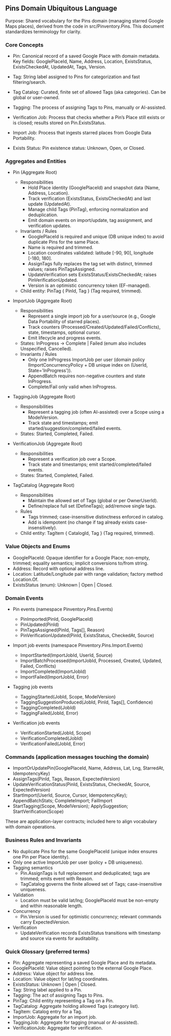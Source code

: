 ﻿## Pins Domain Ubiquitous Language

Purpose: Shared vocabulary for the Pins domain (managing starred Google Maps places), derived from the code in src/Pinventory.Pins. This document standardizes terminology for clarity.



### Core Concepts
- Pin: Canonical record of a saved Google Place with domain metadata. Key fields: GooglePlaceId, Name, Address, Location, ExistsStatus, ExistsCheckedAt, UpdatedAt, Tags, Version.
- Tag: String label assigned to Pins for categorization and fast filtering/search.
- Tag Catalog: Curated, finite set of allowed Tags (aka categories). Can be global or user-owned.
- Tagging: The process of assigning Tags to Pins, manually or AI-assisted.

- Verification Job: Process that checks whether a Pin’s Place still exists or is closed; results stored on Pin.ExistsStatus.
- Import Job: Process that ingests starred places from Google Data Portability.
- Exists Status: Pin existence status: Unknown, Open, or Closed.


### Aggregates and Entities
- Pin (Aggregate Root)
  - Responsibilities
    - Hold Place identity (GooglePlaceId) and snapshot data (Name, Address, Location).
    - Track verification (ExistsStatus, ExistsCheckedAt) and last update (UpdatedAt).
    - Manage child Tags (PinTag), enforcing normalization and deduplication.
    - Emit domain events on import/update, tag assignment, and verification updates.
  - Invariants / Rules
    - GooglePlaceId is required and unique (DB unique index) to avoid duplicate Pins for the same Place.
    - Name is required and trimmed.
    - Location coordinates validated: latitude [-90, 90], longitude [-180, 180].
    - AssignTags fully replaces the tag set with distinct, trimmed values; raises PinTagsAssigned.
    - UpdateVerification sets ExistsStatus/ExistsCheckedAt; raises PinVerificationUpdated.
    - Version is an optimistic concurrency token (EF-managed).
  - Child entity: PinTag { PinId, Tag } (Tag required, trimmed).

- ImportJob (Aggregate Root)
  - Responsibilities
    - Represent a single import job for a user/source (e.g., Google Data Portability of starred places).
    - Track counters (Processed/Created/Updated/Failed/Conflicts), state, timestamps, optional cursor.
    - Emit lifecycle and progress events.
  - States: InProgress → Complete | Failed (enum also includes Unspecified, Cancelled).
  - Invariants / Rules
    - Only one InProgress ImportJob per user (domain policy IImportConcurrencyPolicy + DB unique index on (UserId, State='InProgress')).
    - AppendBatch requires non-negative counters and state InProgress.
    - Complete/Fail only valid when InProgress.

- TaggingJob (Aggregate Root)
  - Responsibilities
    - Represent a tagging job (often AI-assisted) over a Scope using a ModelVersion.
    - Track state and timestamps; emit started/suggestion/completed/failed events.
  - States: Started, Completed, Failed.

- VerificationJob (Aggregate Root)
  - Responsibilities
    - Represent a verification job over a Scope.
    - Track state and timestamps; emit started/completed/failed events.
  - States: Started, Completed, Failed.

- TagCatalog (Aggregate Root)
  - Responsibilities
    - Maintain the allowed set of Tags (global or per OwnerUserId).
    - Define/replace full set (DefineTags); add/remove single tags.
  - Rules
    - Tags trimmed; case-insensitive distinctness enforced in catalog.
    - Add is idempotent (no change if tag already exists case-insensitively).
  - Child entity: TagItem { CatalogId, Tag } (Tag required, trimmed).

### Value Objects and Enums
- GooglePlaceId: Opaque identifier for a Google Place; non-empty, trimmed; equality semantics; implicit conversions to/from string.
- Address: Record with optional address line.
- Location: Latitude/Longitude pair with range validation; factory method Location.Of.
- ExistsStatus (enum): Unknown | Open | Closed.

### Domain Events
- Pin events (namespace Pinventory.Pins.Events)
  - PinImported(PinId, GooglePlaceId)
  - PinUpdated(PinId)
  - PinTagsAssigned(PinId, Tags[], Reason)
  - PinVerificationUpdated(PinId, ExistsStatus, CheckedAt, Source)

- Import job events (namespace Pinventory.Pins.Import.Events)
  - ImportStarted(ImportJobId, UserId, Source)
  - ImportBatchProcessed(ImportJobId, Processed, Created, Updated, Failed, Conflicts)
  - ImportCompleted(ImportJobId)
  - ImportFailed(ImportJobId, Error)

- Tagging job events
  - TaggingStarted(JobId, Scope, ModelVersion)
  - TaggingSuggestionProduced(JobId, PinId, Tags[], Confidence)
  - TaggingCompleted(JobId)
  - TaggingFailed(JobId, Error)

- Verification job events
  - VerificationStarted(JobId, Scope)
  - VerificationCompleted(JobId)
  - VerificationFailed(JobId, Error)

### Commands (application messages touching the domain)
- ImportOrUpdatePin(GooglePlaceId, Name, Address, Lat, Lng, StarredAt, IdempotencyKey)
- AssignTags(PinId, Tags, Reason, ExpectedVersion)
- UpdateVerificationStatus(PinId, ExistsStatus, CheckedAt, Source, ExpectedVersion)
- StartImport(UserId, Source, Cursor, IdempotencyKey); AppendBatchStats; CompleteImport; FailImport
- StartTagging(Scope, ModelVersion); ApplySuggestion; StartVerification(Scope)

These are application-layer contracts; included here to align vocabulary with domain operations.

### Business Rules and Invariants
- No duplicate Pins for the same GooglePlaceId (unique index ensures one Pin per Place identity).
- Only one active ImportJob per user (policy + DB uniqueness).
- Tagging semantics
  - Pin.AssignTags is full replacement and deduplicated; tags are trimmed; emits event with Reason.
  - TagCatalog governs the finite allowed set of Tags; case-insensitive uniqueness.
- Validation
  - Location must be valid lat/lng; GooglePlaceId must be non-empty and within reasonable length.
- Concurrency
  - Pin.Version is used for optimistic concurrency; relevant commands carry ExpectedVersion.
- Verification
  - UpdateVerification records ExistsStatus transitions with timestamp and source via events for auditability.

### Quick Glossary (preferred terms)
- Pin: Aggregate representing a saved Google Place and its metadata.
- GooglePlaceId: Value object pointing to the external Google Place.
- Address: Value object for address line.
- Location: Value object for lat/lng coordinates.
- ExistsStatus: Unknown | Open | Closed.
- Tag: String label applied to a Pin.
- Tagging: The act of assigning Tags to Pins.
- PinTag: Child entity representing a Tag on a Pin.
- TagCatalog: Aggregate holding allowed Tags (category list).
- TagItem: Catalog entry for a Tag.
- ImportJob: Aggregate for an import job.
- TaggingJob: Aggregate for tagging (manual or AI-assisted).
- VerificationJob: Aggregate for verification.
